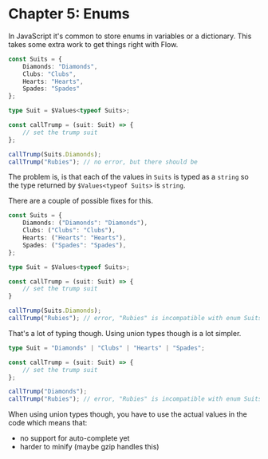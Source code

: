 # Chapter 5: Enums

In JavaScript it's common to store enums in variables or a dictionary. This
takes some extra work to get things right with Flow.

```typescript
const Suits = {
    Diamonds: "Diamonds",
    Clubs: "Clubs",
    Hearts: "Hearts",
    Spades: "Spades"
};

type Suit = $Values<typeof Suits>;

const callTrump = (suit: Suit) => {
    // set the trump suit
};

callTrump(Suits.Diamonds);
callTrump("Rubies"); // no error, but there should be
```

The problem is, is that each of the values in `Suits` is typed as a `string` so
the type returned by `$Values<typeof Suits>` is `string`.

There are a couple of possible fixes for this.

```typescript
const Suits = {
    Diamonds: ("Diamonds": "Diamonds"),
    Clubs: ("Clubs": "Clubs"),
    Hearts: ("Hearts": "Hearts"),
    Spades: ("Spades": "Spades"),
};

type Suit = $Values<typeof Suits>;

const callTrump = (suit: Suit) => {
    // set the trump suit
}

callTrump(Suits.Diamonds);
callTrump("Rubies"); // error, "Rubies" is incompatible with enum Suits
```

That's a lot of typing though. Using union types though is a lot simpler.

```typescript
type Suit = "Diamonds" | "Clubs" | "Hearts" | "Spades";

const callTrump = (suit: Suit) => {
    // set the trump suit
};

callTrump("Diamonds");
callTrump("Rubies"); // error, "Rubies" is incompatible with enum Suits
```

When using union types though, you have to use the actual values in the code
which means that:

-   no support for auto-complete yet
-   harder to minify (maybe gzip handles this)
